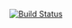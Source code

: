 [![Build Status](https://dev.azure.com/volatile-void/pipes/_apis/build/status/acolono.combinary-collector-twitter)](https://dev.azure.com/volatile-void/pipes/_build/latest?definitionId=5)